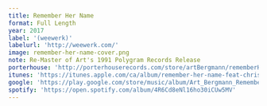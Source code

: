 ```yaml
---
title: Remember Her Name
format: Full Length
year: 2017
label: '(weewerk)'
labelurl: 'http://weewerk.com/'
image: remember-her-name-cover.png
note: Re-Master of Art's 1991 Polygram Records Release
porterhouse: 'http://porterhouserecords.com/store/artBergmann/rememberHerName.html'
itunes: 'https://itunes.apple.com/ca/album/remember-her-name-feat-chris-wardman-jason-sniderman/1222726622'
google: 'https://play.google.com/store/music/album/Art_Bergmann_Remember_Her_Name?id=Bjyhgvwqhs4hyhzcorz6oocsl7m'
spotify: 'https://open.spotify.com/album/4R6Cd8eNl16ho30iCUw5MV'
---
```

